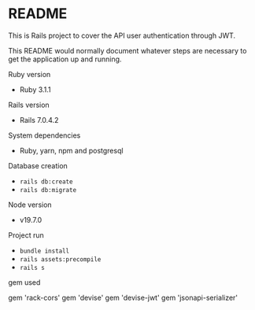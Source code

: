 # README

This is Rails project to cover the API user authentication through JWT.

This README would normally document whatever steps are necessary to get the
application up and running.

Ruby version

* Ruby 3.1.1

Rails version

* Rails 7.0.4.2

System dependencies

* Ruby, yarn, npm and postgresql

Database creation

* `rails db:create `
* `rails db:migrate`

Node version

* v19.7.0

Project run

* `bundle install`
* `rails assets:precompile`
* `rails s`


gem used


gem 'rack-cors'
gem 'devise'
gem 'devise-jwt'
gem 'jsonapi-serializer'